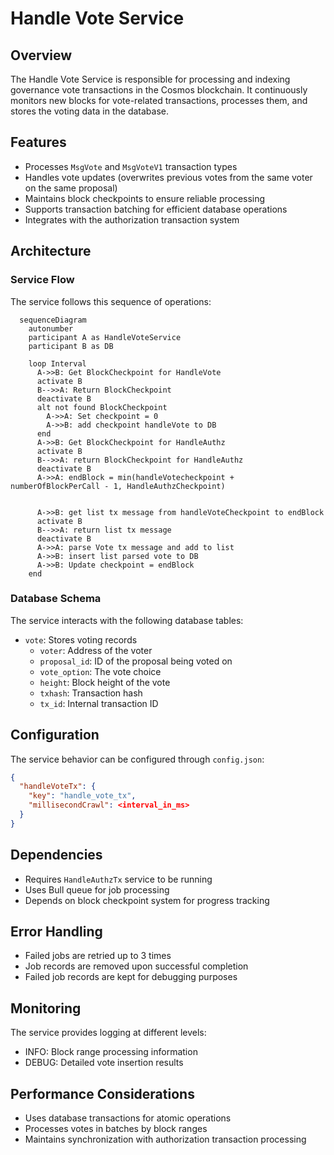 # Handle Vote Service

## Overview
The Handle Vote Service is responsible for processing and indexing governance vote transactions in the Cosmos blockchain. It continuously monitors new blocks for vote-related transactions, processes them, and stores the voting data in the database.

## Features
- Processes `MsgVote` and `MsgVoteV1` transaction types
- Handles vote updates (overwrites previous votes from the same voter on the same proposal)
- Maintains block checkpoints to ensure reliable processing
- Supports transaction batching for efficient database operations
- Integrates with the authorization transaction system

## Architecture

### Service Flow
The service follows this sequence of operations:

```mermaid
  sequenceDiagram
    autonumber
    participant A as HandleVoteService
    participant B as DB

    loop Interval
      A->>B: Get BlockCheckpoint for HandleVote
      activate B
      B-->>A: Return BlockCheckpoint
      deactivate B
      alt not found BlockCheckpoint
        A->>A: Set checkpoint = 0
        A->>B: add checkpoint handleVote to DB
      end
      A->>B: Get BlockCheckpoint for HandleAuthz
      activate B
      B-->>A: return BlockCheckpoint for HandleAuthz
      deactivate B
      A->>A: endBlock = min(handleVotecheckpoint + numberOfBlockPerCall - 1, HandleAuthzCheckpoint)


      A->>B: get list tx message from handleVoteCheckpoint to endBlock
      activate B
      B-->>A: return list tx message
      deactivate B
      A->>A: parse Vote tx message and add to list
      A->>B: insert list parsed vote to DB
      A->>B: Update checkpoint = endBlock
    end
```

### Database Schema
The service interacts with the following database tables:
- `vote`: Stores voting records
  - `voter`: Address of the voter
  - `proposal_id`: ID of the proposal being voted on
  - `vote_option`: The vote choice
  - `height`: Block height of the vote
  - `txhash`: Transaction hash
  - `tx_id`: Internal transaction ID

## Configuration
The service behavior can be configured through `config.json`:

```json
{
  "handleVoteTx": {
    "key": "handle_vote_tx",
    "millisecondCrawl": <interval_in_ms>
  }
}
```

## Dependencies
- Requires `HandleAuthzTx` service to be running
- Uses Bull queue for job processing
- Depends on block checkpoint system for progress tracking

## Error Handling
- Failed jobs are retried up to 3 times
- Job records are removed upon successful completion
- Failed job records are kept for debugging purposes

## Monitoring
The service provides logging at different levels:
- INFO: Block range processing information
- DEBUG: Detailed vote insertion results

## Performance Considerations
- Uses database transactions for atomic operations
- Processes votes in batches by block ranges
- Maintains synchronization with authorization transaction processing 